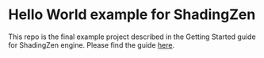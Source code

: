 # Hello World example for ShadingZen

This repo is the final example project described in the Getting Started guide for ShadingZen engine. Please find the guide [here](https://github.com/TraxNet/ShadingZen/wiki/Getting-Started).